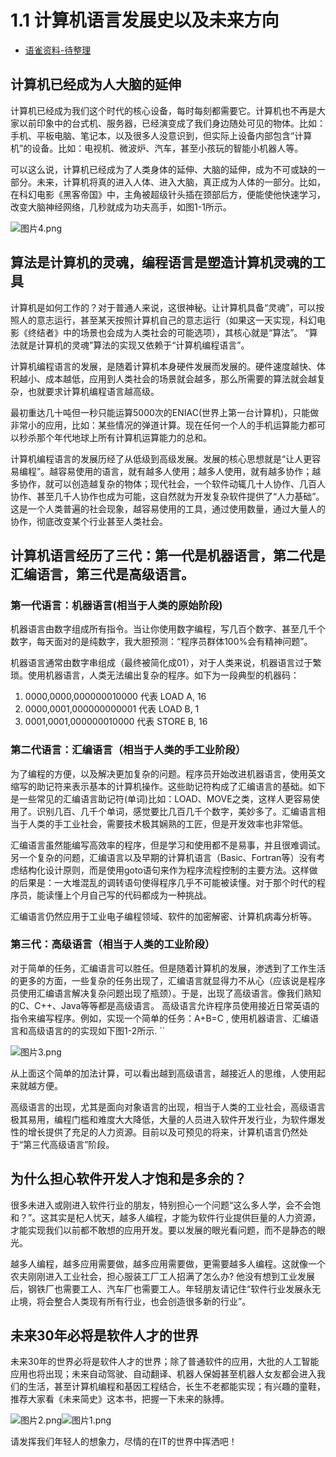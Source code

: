 # 1.1 计算机语言发展史以及未来方向

- [语雀资料-待整理](https://www.yuque.com/zeroll/read/gzgwds/edit)


## 计算机已经成为人大脑的延伸

计算机已经成为我们这个时代的核心设备，每时每刻都需要它。计算机也不再是大家以前印象中的台式机、服务器，已经演变成了我们身边随处可见的物体。比如：手机、平板电脑、笔记本，以及很多人没意识到，但实际上设备内部包含“计算机”的设备。比如：电视机、微波炉、汽车，甚至小孩玩的智能小机器人等。

可以这么说，计算机已经成为了人类身体的延伸、大脑的延伸，成为不可或缺的一部分。未来，计算机将真的进入人体、进入大脑，真正成为人体的一部分。比如，在科幻电影《黑客帝国》中，主角被超级针头插在颈部后方，便能使他快速学习，改变大脑神经网络，几秒就成为功夫高手，如图1-1所示。

![图片4.png](https://www.sxt.cn/360shop/Public/admin/UEditor/20170515/1494834467868650.png "1494834467868650.png")

## 算法是计算机的灵魂，编程语言是塑造计算机灵魂的工具

计算机是如何工作的？对于普通人来说，这很神秘。让计算机具备“灵魂”，可以按照人的意志运行，甚至某天按照计算机自己的意志运行（如果这一天实现，科幻电影《终结者》中的场景也会成为人类社会的可能选项），其核心就是“算法”。 “算法就是计算机的灵魂”算法的实现又依赖于“计算机编程语言”。

计算机编程语言的发展，是随着计算机本身硬件发展而发展的。硬件速度越快、体积越小、成本越低，应用到人类社会的场景就会越多，那么所需要的算法就会越复杂，也就要求计算机编程语言越高级。

最初重达几十吨但一秒只能运算5000次的ENIAC(世界上第一台计算机)，只能做非常小的应用，比如：某些情况的弹道计算。现在任何一个人的手机运算能力都可以秒杀那个年代地球上所有计算机运算能力的总和。

计算机编程语言的发展历经了从低级到高级发展。发展的核心思想就是“让人更容易编程”。越容易使用的语言，就有越多人使用；越多人使用，就有越多协作；越多协作，就可以创造越复杂的物体；现代社会，一个软件动辄几十人协作、几百人协作、甚至几千人协作也成为可能，这自然就为开发复杂软件提供了“人力基础”。这是一个人类普遍的社会现象，越容易使用的工具，通过使用数量，通过大量人的协作，彻底改变某个行业甚至人类社会。

## 计算机语言经历了三代：第一代是机器语言，第二代是汇编语言，第三代是高级语言。

### 第一代语言：机器语言(相当于人类的原始阶段)

机器语言由数字组成所有指令。当让你使用数字编程，写几百个数字、甚至几千个数字，每天面对的是纯数字，我大胆预测：“程序员群体100%会有精神问题”。

机器语言通常由数字串组成（最终被简化成01），对于人类来说，机器语言过于繁琐。使用机器语言，人类无法编出复杂的程序。如下为一段典型的机器码：

1. 0000,0000,000000010000 代表 LOAD A, 16
2. 0000,0001,000000000001 代表 LOAD B, 1
3. 0001,0001,000000010000 代表 STORE B, 16

### 第二代语言：汇编语言（相当于人类的手工业阶段）

为了编程的方便，以及解决更加复杂的问题。程序员开始改进机器语言，使用英文缩写的助记符来表示基本的计算机操作。这些助记符构成了汇编语言的基础。如下是一些常见的汇编语言助记符(单词)比如：LOAD、MOVE之类，这样人更容易使用了。识别几百、几千个单词，感觉要比几百几千个数字，美妙多了。汇编语言相当于人类的手工业社会，需要技术极其娴熟的工匠，但是开发效率也非常低。

汇编语言虽然能编写高效率的程序，但是学习和使用都不是易事，并且很难调试。另一个复杂的问题，汇编语言以及早期的计算机语言（Basic、Fortran等）没有考虑结构化设计原则，而是使用goto语句来作为程序流程控制的主要方法。这样做的后果是：一大堆混乱的调转语句使得程序几乎不可能被读懂。对于那个时代的程序员，能读懂上个月自己写的代码都成为一种挑战。

汇编语言仍然应用于工业电子编程领域、软件的加密解密、计算机病毒分析等。

### 第三代：高级语言（相当于人类的工业阶段）

对于简单的任务，汇编语言可以胜任。但是随着计算机的发展，渗透到了工作生活的更多的方面，一些复杂的任务出现了，汇编语言就显得力不从心（应该说是程序员使用汇编语言解决复杂问题出现了瓶颈）。于是，出现了高级语言。像我们熟知的C、C++、Java等等都是高级语言。 高级语言允许程序员使用接近日常英语的指令来编写程序。例如，实现一个简单的任务：A+B=C  , 使用机器语言、汇编语言和高级语言的的实现如下图1-2所示. ``

![图片3.png](https://www.sxt.cn/360shop/Public/admin/UEditor/20170515/1494834483891550.png "1494834483891550.png")

从上面这个简单的加法计算，可以看出越到高级语言，越接近人的思维，人使用起来就越方便。

高级语言的出现，尤其是面向对象语言的出现，相当于人类的工业社会，高级语言极其易用，编程门槛和难度大大降低，大量的人员进入软件开发行业，为软件爆发性的增长提供了充足的人力资源。目前以及可预见的将来，计算机语言仍然处于“第三代高级语言”阶段。

## 为什么担心软件开发人才饱和是多余的？

很多未进入或刚进入软件行业的朋友，特别担心一个问题“这么多人学，会不会饱和？”。这其实是杞人忧天，越多人编程，才能为软件行业提供巨量的人力资源，才能实现我们以前都不敢想的应用开发。要以发展的眼光看问题，而不是静态的眼光。

越多人编程，越多应用需要做，越多应用需要做，更需要越多人编程。这就像一个农夫刚刚进入工业社会，担心服装工厂工人招满了怎么办? 他没有想到工业发展后，钢铁厂也需要工人、汽车厂也需要工人。年轻朋友请记住“软件行业发展永无止境，将会整合人类现有所有行业，也会创造很多新的行业”。

## 未来30年必将是软件人才的世界

未来30年的世界必将是软件人才的世界；除了普通软件的应用，大批的人工智能应用也将出现；未来自动驾驶、自动翻译、机器人保姆甚至机器人女友都会进入我们的生活，甚至计算机编程和基因工程结合，长生不老都能实现；有兴趣的童鞋，推荐大家看《未来简史》这本书，把握一下未来的脉搏。

![图片2.png](https://www.sxt.cn/360shop/Public/admin/UEditor/20170515/1494834494868544.png "1494834494868544.png")![图片1.png](https://www.sxt.cn/360shop/Public/admin/UEditor/20170515/1494834503277552.png "1494834503277552.png")

请发挥我们年轻人的想象力，尽情的在IT的世界中挥洒吧！
